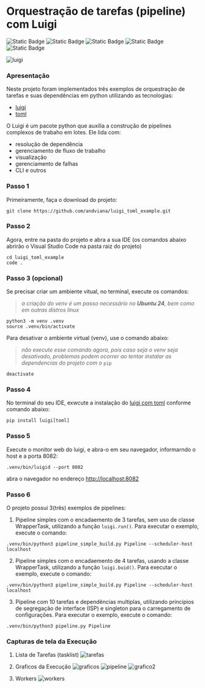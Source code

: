 # Orquestração de tarefas (pipeline) com Luigi
![Static Badge](https://img.shields.io/badge/python--green)
![Static Badge](https://img.shields.io/badge/jupyter--green)
![Static Badge](https://img.shields.io/badge/vscode--green)
![Static Badge](https://img.shields.io/badge/luigi--green)
![Static Badge](https://img.shields.io/badge/toml--blue)

![luigi](images/luigi.webp)

### Apresentação
Neste projeto foram implementados três exemplos de orquestração de tarefas e suas dependências em python utilizando as tecnologias:

- [luigi](https://luigi.readthedocs.io/en/stable/index.html)
- [toml](https://github.com/toml-lang/toml)

O Luigi é um pacote python que auxilia a construção de pipelines complexos de trabaho em lotes. Ele lida com:

- resolução de dependência
- gerenciamento de fluxo de trabalho
- visualização
- gerenciamento de falhas
- CLI e outros


### Passo 1
Primeiramente, faça o download do projeto:
```
git clone https://github.com/andviana/luigi_toml_example.git
```

### Passo 2
Agora, entre na pasta do projeto e abra a sua IDE (os comandos abaixo abrirão o Visual Studio Code na pasta raiz do projeto)
```
cd luigi_toml_example
code .
```

### Passo 3 (opcional)
Se precisar criar um ambiente vitual, no terminal, execute os comandos:
> *a criação do venv é um passo necessário no **Ubuntu 24**, bem como em outras distros linux*
```
python3 -m venv .venv
source .venv/bin/activate
```
Para desativar o ambiente virtual (venv), use o comando abaixo:
> *não execute esse comando agora, pois caso seja o venv seja desativado, problemas podem ocorrer ao tentar instalar as dependencias do projeto com o* ```pip```
```
deactivate
```

### Passo 4
No terminal do seu IDE, exwcute a instalação do [luigi com toml](https://luigi.readthedocs.io/en/stable/index.html) conforme comando abaixo:
```
pip install luigi[toml]
```

### Passo 5
Execute o monitor web do luigi, e abra-o em seu navegador, informarndo o host e a porta 8082:
```
.venv/bin/luigid --port 8082
```
abra o navegador no endereço [http://localhost:8082](http://localhost:8082)

### Passo 6
O projeto possui 3(três) exemplos de pipelines: 

1. Pipeline simples com o encadaemento de 3 tarefas, sem uso de classe WrapperTask, utilizando a função ```luigi.run()```.
Para executar o exemplo, execute o comando:
```
.venv/bin/python3 pipeline_simple_build.py Pipeline --scheduler-host localhost
```

2. Pipeline simples com o encadaemento de 4 tarefas, usando a classe WrapperTask, utilizando a função ```luigi.buid()```.
Para executar o exemplo, execute o comando:
```
.venv/bin/python3 pipeline_simple_build.py Pipeline --scheduler-host localhost
```

3. Pipeline com 10 tarefas e dependências multiplas, utilizando principios de segregação de interface (ISP) e singleton para o carregamento de configurações.
Para executar o exemplo, execute o comando:
```
.venv/bin/python3 pipeline.py Pipeline
```


### Capturas de tela da Execução
1. Lista de Tarefas (tasklist)
![tarefas](images/taskllist.png)

2. Graficos da Execução
![graficos](images/grafico.png)
![pipeline](images/pipeline.png)
![grafico2](images/grafico2.png)

3. Workers
![workers](images/workers.png)

